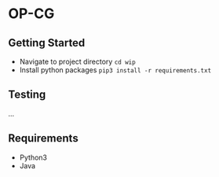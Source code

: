 # OP-CG

## Getting Started

- Navigate to project directory `cd wip`
- Install python packages `pip3 install -r requirements.txt`

## Testing 

...

## Requirements

- Python3
- Java
